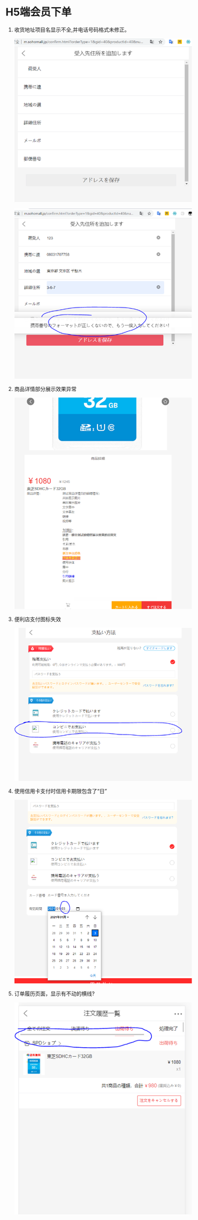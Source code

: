# H5端会员下单

1. 收货地址项目名显示不全,并电话号码格式未修正。

   ![20201030172818](https://raw.githubusercontent.com/a1609jk/Typora-Picgo/master/imgs/20201030172818.png)

   ![20201030172958](https://raw.githubusercontent.com/a1609jk/Typora-Picgo/master/imgs/20201030172958.png)

2. 商品详情部分展示效果异常

   ![20201030173151](https://raw.githubusercontent.com/a1609jk/Typora-Picgo/master/imgs/20201030173151.png)

3. 便利店支付图标失效

   ![20201030173521](https://raw.githubusercontent.com/a1609jk/Typora-Picgo/master/imgs/20201030173521.png)

4. 使用信用卡支付时信用卡期限包含了“日”

   ![20201030173715](https://raw.githubusercontent.com/a1609jk/Typora-Picgo/master/imgs/20201030173715.png)

5. 订单履历页面，显示有不动的横线?

   ![20201030174030](https://raw.githubusercontent.com/a1609jk/Typora-Picgo/master/imgs/20201030174030.png)

